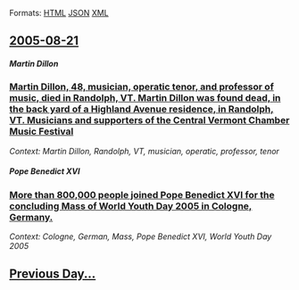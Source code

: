 
Formats: [HTML](2005/08/21/index.html)  [JSON](2005/08/21/index.json)  [XML](2005/08/21/index.xml)  

## [2005-08-21](/news/2005/08/21/index.md)

#####  Martin Dillon
### [ Martin Dillon, 48, musician, operatic tenor, and professor of music, died in Randolph, VT. Martin Dillon was found dead, in the back yard of a Highland Avenue residence, in Randolph, VT. Musicians and supporters of the Central Vermont Chamber Music Festival ](/news/2005/08/21/martin-dillon-48-musician-operatic-tenor-and-professor-of-music-died-in-randolph-vt-martin-dillon-was-found-dead-in-the-back-yard-o.md)
_Context:  Martin Dillon, Randolph, VT, musician, operatic, professor, tenor_

##### Pope Benedict XVI
### [ More than 800,000 people joined Pope Benedict XVI for the concluding Mass of World Youth Day 2005 in Cologne, Germany. ](/news/2005/08/21/more-than-800-000-people-joined-pope-benedict-xvi-for-the-concluding-mass-of-world-youth-day-2005-in-cologne-germany.md)
_Context: Cologne, German, Mass, Pope Benedict XVI, World Youth Day 2005_

## [Previous Day...](/news/2005/08/20/index.md)

